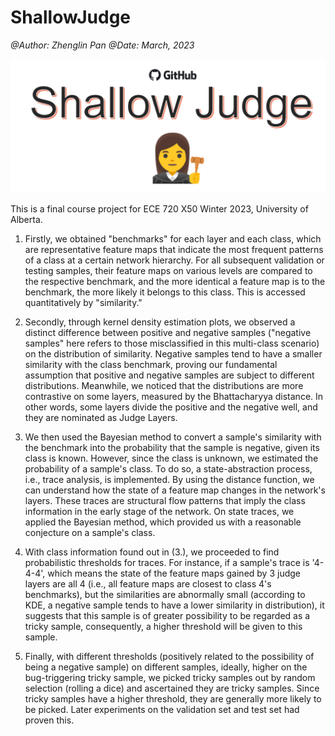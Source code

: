# ShallowJudge
*@Author: Zhenglin Pan*
*@Date: March, 2023*

![ShallowJudge](https://github.com/ZhenglinPan/ShallowJudge/blob/main/others/Cover_ShallowJudge.jpg)

This is a final course project for ECE 720 X50 Winter 2023, University of Alberta.

1. Firstly, we obtained "benchmarks" for each layer and each class, which are representative feature maps that indicate the most frequent patterns of a class at a certain network hierarchy. For all subsequent validation or testing samples, their feature maps on various levels are compared to the respective benchmark, and the more identical a feature map is to the benchmark, the more likely it belongs to this class. This is accessed quantitatively by "similarity."

2. Secondly, through kernel density estimation plots, we observed a distinct difference between positive and negative samples ("negative samples" here refers to those misclassified in this multi-class scenario) on the distribution of similarity. Negative samples tend to have a smaller similarity with the class benchmark, proving our fundamental assumption that positive and negative samples are subject to different distributions. Meanwhile, we noticed that the distributions are more contrastive on some layers, measured by the Bhattacharyya distance. In other words, some layers divide the positive and the negative well, and they are nominated as Judge Layers.

3. We then used the Bayesian method to convert a sample's similarity with the benchmark into the probability that the sample is negative, given its class is known. However, since the class is unknown, we estimated the probability of a sample's class. To do so, a state-abstraction process, i.e., trace analysis, is implemented. By using the distance function, we can understand how the state of a feature map changes in the network's layers. These traces are structural flow patterns that imply the class information in the early stage of the network. On state traces, we applied the Bayesian method, which provided us with a reasonable conjecture on a sample's class.

4. With class information found out in (3.), we proceeded to find probabilistic thresholds for traces. For instance, if a sample's trace is '4-4-4', which means the state of the feature maps gained by 3 judge layers are all 4 (i.e., all feature maps are closest to class 4's benchmarks), but the similarities are abnormally small (according to KDE, a negative sample tends to have a lower similarity in distribution), it suggests that this sample is of greater possibility to be regarded as a tricky sample, consequently, a higher threshold will be given to this sample.

5. Finally, with different thresholds (positively related to the possibility of being a negative sample) on different samples, ideally, higher on the bug-triggering tricky sample, we picked tricky samples out by random selection (rolling a dice) and ascertained they are tricky samples. Since tricky samples have a higher threshold, they are generally more likely to be picked. Later experiments on the validation set and test set had proven this.
